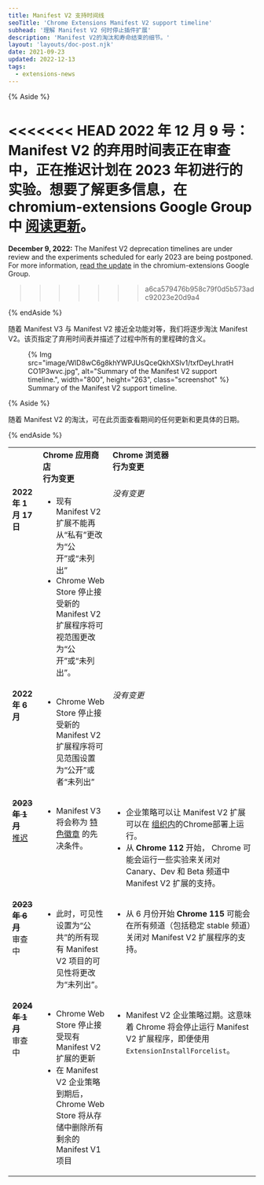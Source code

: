 ```yaml
---
title: Manifest V2 支持时间线
seoTitle: 'Chrome Extensions Manifest V2 support timeline'
subhead: '理解 Manifest V2 何时停止插件扩展'
description: 'Manifest V2的淘汰和寿命结束的细节。'
layout: 'layouts/doc-post.njk'
date: 2021-09-23
updated: 2022-12-13
tags:
  - extensions-news
---
```


{% Aside %}

<<<<<<< HEAD
**2022 年 12 月 9 号：** Manifest V2 的弃用时间表正在审查中，正在推迟计划在 2023 年初进行的实验。想要了解更多信息，在 chromium-extensions Google Group 中 [阅读更新](https://groups.google.com/u/1/a/chromium.org/g/chromium-extensions/c/zQ77HkGmK9E)。
=======
**December 9, 2022:** The Manifest V2 deprecation timelines are under review and the experiments scheduled for early 2023 are being postponed. For more information, [read the update](https://groups.google.com/a/chromium.org/g/chromium-extensions/c/zQ77HkGmK9E) in the chromium-extensions Google Group.
>>>>>>> a6ca579476b958c79f0d5b573adc92023e20d9a4

{% endAside %}

随着 Manifest V3 与 Manifest V2 接近全功能对等，我们将逐步淘汰 Manifest V2。该页指定了弃用时间表并描述了过程中所有的里程碑的含义。

<figure data-size="full">
  {% Img src="image/WlD8wC6g8khYWPJUsQceQkhXSlv1/txfDeyLhratHCO1P3wvc.jpg", alt="Summary of the Manifest V2 support timeline.", width="800", height="263", class="screenshot" %}
  <figcaption>Summary of the Manifest V2 support timeline.</figcaption>
</figure>

{% Aside %}

随着 Manifest V2 的淘汰，可在此页面查看期间的任何更新和更具体的日期。

{% endAside %}

<table>
  <tr align="left" valign="top">
    <td>
    </td>
    <td><strong>Chrome 应用商店<br>行为变更</strong>
    </td>
    <td><strong>Chrome 浏览器<br>行为变更</strong>
    </td>
  </tr>
  <tr align="left" valign="top">
    <td><strong>2022 年 1 月 17日</strong>
    </td>
    <td>
      <ul>
        <li>现有 Manifest V2 扩展不能再从“私有”更改为“公开”或“未列出”</li>
        <li>Chrome Web Store 停止接受新的 Manifest V2 扩展程序将可视范围更改为“公开”或“未列出”。</li>
      </ul>
    </td>
    <td><i>没有变更</i>
    </td>
  </tr>
  <tr align="left" valign="top">
    <td><strong>2022 年 6 月</strong>
    </td>
    <td><ul>
       <li>Chrome Web Store 停止接受新的 Manifest V2 扩展程序将可见范围设置为“公开”或者“未列出”</li>
      </ul>
    </td>
    <td><i>没有变更</i>
    </td>
  </tr>
  <tr align="left" valign="top">
    <td><s><strong>2023 年 1 月</strong></s><br><a href="https://groups.google.com/u/1/a/chromium.org/g/chromium-extensions/c/zQ77HkGmK9E">推迟</a></td>
    <td><ul>
      <li>Manifest V3 将会称为 <a href="https://blog.google/products/chrome/find-great-extensions-new-chrome-web-store-badges/">特色徽章</a> 的先决条件。</li></ul>
    </td>
    <td><ul>
      <li>企业策略可以让 Manifest V2 扩展可以在
      <a href="https://support.google.com/chrome/a/answer/9296680?hl=en">组织内</a>的Chrome部署上运行。
      </li>
      <li>从 <strong>Chrome 112</strong> 开始， Chrome 可能会运行一些实验来关闭对 Canary、Dev 和 Beta 频道中Manifest V2 扩展的支持。
      </li></ul>
    </td>
  </tr>
  <tr align="left" valign="top">
    <td><s><strong>2023 年 6 月</strong></s><br>审查中</td>
    <td>
      <ul>
        <li>此时，可见性设置为“公共”的所有现有 Manifest V2 项目的可见性将更改为“未列出”。</li>
      </ul>
    </td>
    <td><ul>
      <li>从 6 月份开始 <strong>Chrome 115</strong> 可能会在所有频道（包括稳定 stable 频道）关闭对 Manifest V2 扩展程序的支持。</li></ul>
    </td>
  </tr>
  <tr align="left" valign="top">
    <td><s><strong>2024 年 1 月</strong></s><br>审查中</td>
    <td>
      <ul>
        <li>Chrome Web Store 停止接受现有 Manifest V2 扩展的更新</li>
        <li>在 Manifest V2 企业策略到期后，Chrome Web Store 将从存储中删除所有剩余的 Manifest V1 项目</li>
      </ul>
    </td>
    <td>
      <ul>
        <li>Manifest V2 企业策略过期。这意味着 Chrome 将会停止运行 Manifest V2 扩展程序，即便使用 <code>ExtensionInstallForcelist</code>。</li>
      </ul>
    </td>
  </tr>
</table>

[dec-2022-update]: #TODO

